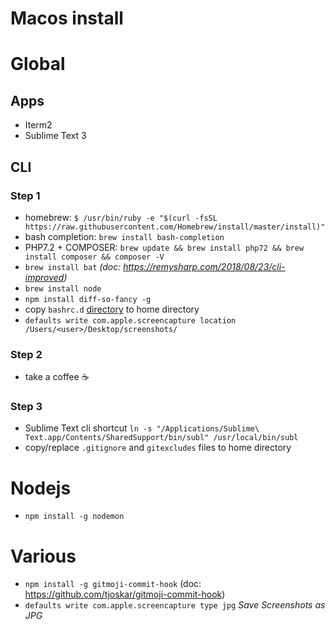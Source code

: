# Macos install

# Global

## Apps
- Iterm2
- Sublime Text 3

## CLI
### Step 1
- homebrew: `$ /usr/bin/ruby -e "$(curl -fsSL https://raw.githubusercontent.com/Homebrew/install/master/install)"
`
- bash completion: `brew install bash-completion`
- PHP7.2 + COMPOSER: `brew update && brew install php72 && brew install composer && composer -V`
- `brew install bat` _(doc: https://remysharp.com/2018/08/23/cli-improved)_
- `brew install node`
- `npm install diff-so-fancy -g`
- copy `bashrc.d` [directory](https://github.com/romainnorberg/memo/tree/master/macos/home/bashrc.d) to home directory
- `defaults write com.apple.screencapture location /Users/<user>/Desktop/screenshots/` 

### Step 2
- take a coffee :coffee:

### Step 3
- Sublime Text cli shortcut `ln -s "/Applications/Sublime\ Text.app/Contents/SharedSupport/bin/subl" /usr/local/bin/subl`
- copy/replace `.gitignore` and `gitexcludes` files to home directory

# Nodejs
- `npm install -g nodemon`

# Various
- `npm install -g gitmoji-commit-hook` (doc: https://github.com/tjoskar/gitmoji-commit-hook)
- `defaults write com.apple.screencapture type jpg` _Save Screenshots as JPG_

